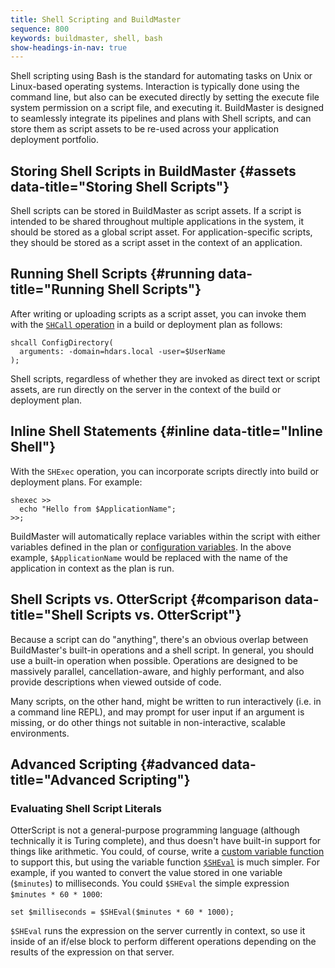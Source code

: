 ```yaml
---
title: Shell Scripting and BuildMaster
sequence: 800
keywords: buildmaster, shell, bash
show-headings-in-nav: true
---
```


Shell scripting using Bash is the standard for automating tasks on Unix or Linux-based operating systems. Interaction is typically done using the command line, but also can be executed directly by setting the execute file system permission on a script file, and executing it. BuildMaster is designed to seamlessly integrate its pipelines and plans with Shell scripts, and can store them as script assets to be re-used across your application deployment portfolio.

## Storing Shell Scripts in BuildMaster {#assets data-title="Storing Shell Scripts"}

Shell scripts can be stored in BuildMaster as script assets. If a script is intended to be shared throughout multiple applications in the system, it should be stored as a global script asset. For application-specific scripts, they should be stored as a script asset in the context of an application.

## Running Shell Scripts {#running data-title="Running Shell Scripts"}

After writing or uploading scripts as a script asset, you can invoke them with the [`SHCall` operation](/docs/buildmaster/reference/operations/general/shcall) in a build or deployment plan as follows:

```
shcall ConfigDirectory(
  arguments: -domain=hdars.local -user=$UserName
);
```

Shell scripts, regardless of whether they are invoked as direct text or script assets, are run directly on the server in the context of the build or deployment plan.

## Inline Shell Statements {#inline data-title="Inline Shell"}

With the `SHExec` operation, you can incorporate scripts directly into build or deployment plans. For example:

```
shexec >>
  echo "Hello from $ApplicationName";
>>;
```

BuildMaster will automatically replace variables within the script with either variables defined in the plan or [configuration variables](/docs/buildmaster/administration/configuration-variables). In the above example, `$ApplicationName` would be replaced with the name of the application in context as the plan is run.

## Shell Scripts vs. OtterScript {#comparison data-title="Shell Scripts vs. OtterScript"}

Because a script can do "anything", there's an obvious overlap between BuildMaster's built-in operations and a shell script. In general, you should use a built-in operation when possible. Operations are designed to be massively parallel, cancellation-aware, and highly performant, and also provide descriptions when viewed outside of code.

Many scripts, on the other hand, might be written to run interactively (i.e. in a command line REPL), and may prompt for user input if an argument is missing, or do other things not suitable in non-interactive, scalable environments.

## Advanced Scripting {#advanced data-title="Advanced Scripting"}

### Evaluating Shell Script Literals

OtterScript is not a general-purpose programming language (although technically it is Turing complete), and thus doesn't have built-in support for things like arithmetic. You could, of course, write a [custom variable function](/docs/buildmaster/execution-engine/runtime-variables#variable-functions) to support this, but using the variable function [`$SHEval`](/docs/buildmaster/reference/functions/linux/sheval) is much simpler. For example, if you wanted to convert the value stored in one variable (`$minutes`) to milliseconds. You could `$SHEval` the simple expression `$minutes * 60 * 1000`:

```
set $milliseconds = $SHEval($minutes * 60 * 1000);
```

`$SHEval` runs the expression on the server currently in context, so use it inside of an if/else block to perform different operations depending on the results of the expression on that server.
